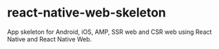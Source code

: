 # react-native-web-skeleton
App skeleton for Android, iOS, AMP, SSR web and CSR web using React Native and React Native Web.
